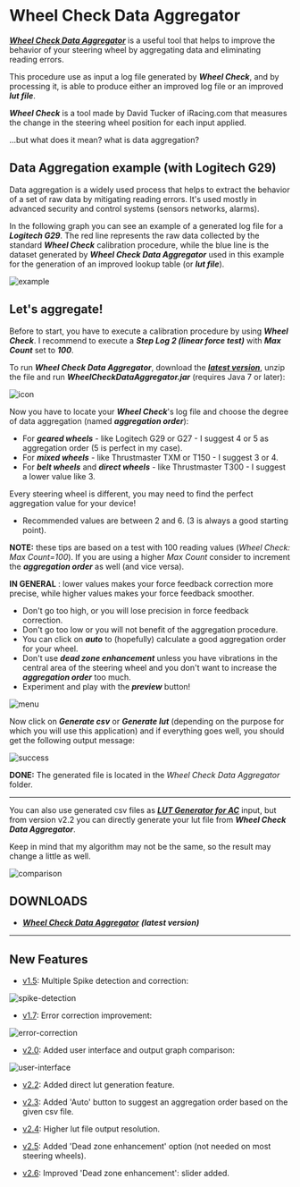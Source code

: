# Wheel Check Data Aggregator

[***Wheel Check Data Aggregator***](https://github.com/Luke460/wheel-check-data-aggregator/releases) is a useful tool that helps to improve the behavior of your steering wheel by aggregating data and eliminating reading errors.

This procedure use as input a log file generated by ***Wheel Check***, and by processing it, is able to produce either an improved log file or an improved ***lut file***.

***Wheel Check*** is a tool made by David Tucker of iRacing.com that measures the change in the steering wheel position for each input applied.

...but what does it mean? what is data aggregation?

## Data Aggregation example (with Logitech G29)

Data aggregation is a widely used process that helps to extract the behavior of a set of raw data by mitigating reading errors. It's used mostly in advanced security and control systems (sensors networks, alarms). 

In the following graph you can see an example of a generated log file for a ***Logitech G29***. The red line represents the raw data collected by the standard ***Wheel Check*** calibration procedure, while the blue line is the dataset generated by ***Wheel Check Data Aggregator*** used in this example for the generation of an improved lookup table (or ***lut file***).

![example](images/G29-GRAPH.png)

## Let's aggregate!

Before to start, you have to execute a calibration procedure by using ***Wheel Check***.
I recommend to execute a ***Step Log 2 (linear force test)*** with ***Max Count*** set to ***100***.

To run ***Wheel Check Data Aggregator***, download the [***latest version***](https://github.com/Luke460/wheel-check-data-aggregator/releases), unzip the file and run ***WheelCheckDataAggregator.jar*** (requires Java 7 or later):

![icon](images/icon.png)

Now you have to locate your ***Wheel Check***'s log file and choose the degree of data aggregation (named ***aggregation order***):

 - For ***geared wheels*** - like Logitech G29 or G27 - I suggest 4 or 5 as aggregation order (5 is perfect in my case).
 - For ***mixed wheels*** - like Thrustmaster TXM or T150 - I suggest 3 or 4.
 - For ***belt wheels*** and ***direct wheels*** - like Thrustmaster T300 - I suggest a lower value like 3.
 
  Every steering wheel is different, you may need to find the perfect aggregation value for your device!
  - Recommended values are between 2 and 6. (3 is always a good starting point).
 
 **NOTE:** these tips are based on a test with 100 reading values (*Wheel Check: Max Count=100*). If you are using a higher *Max Count* consider to increment the ***aggregation order*** as well (and vice versa).

 **IN GENERAL** : lower values makes your force feedback correction more precise, while higher values makes your force feedback smoother.
 - Don't go too high, or you will lose precision in force feedback correction.
 - Don't go too low or you will not benefit of the aggregation procedure.
 - You can click on ***auto*** to (hopefully) calculate a good aggregation order for your wheel.
 - Don't use ***dead zone enhancement*** unless you have vibrations in the central area of the steering wheel and you don't want to increase the ***aggregation order*** too much.
 - Experiment and play with the ***preview*** button!
 
![menu](images/menu.png)

Now click on ***Generate csv*** or ***Generate lut*** (depending on the purpose for which you will use this application) and if everything goes well, you should get the following output message:

![success](images/success.png)

**DONE:** The generated file is located in the *Wheel Check Data Aggregator* folder.

---

You can also use generated csv files as [***LUT Generator for AC***](https://www.racedepartment.com/downloads/lut-generator-for-ac.9740/) input, but from version v2.2 you can directly generate your lut file from ***Wheel Check Data Aggregator***.

Keep in mind that my algorithm may not be the same, so the result may change a little as well.

![comparison](images/Comparison.png)

## DOWNLOADS

 + [***Wheel Check Data Aggregator***](https://github.com/Luke460/wheel-check-data-aggregator/releases) ***(latest version)***
 
 ---
 
## New Features

 - [v1.5](https://github.com/Luke460/wheel-check-data-aggregator/releases): Multiple Spike detection and correction:

![spike-detection](images/update-1.5.png)

- [v1.7](https://github.com/Luke460/wheel-check-data-aggregator/releases): Error correction improvement:

![error-correction](images/update-1.7.png)

- [v2.0](https://github.com/Luke460/wheel-check-data-aggregator/releases): Added user interface and output graph comparison:

![user-interface](images/update-2.0.png)

- [v2.2](https://github.com/Luke460/wheel-check-data-aggregator/releases): Added direct lut generation feature.

- [v2.3](https://github.com/Luke460/wheel-check-data-aggregator/releases): Added 'Auto' button to suggest an aggregation order based on the given csv file.

- [v2.4](https://github.com/Luke460/wheel-check-data-aggregator/releases): Higher lut file output resolution.

- [v2.5](https://github.com/Luke460/wheel-check-data-aggregator/releases): Added 'Dead zone enhancement' option (not needed on most steering wheels).

- [v2.6](https://github.com/Luke460/wheel-check-data-aggregator/releases): Improved 'Dead zone enhancement': slider added.
